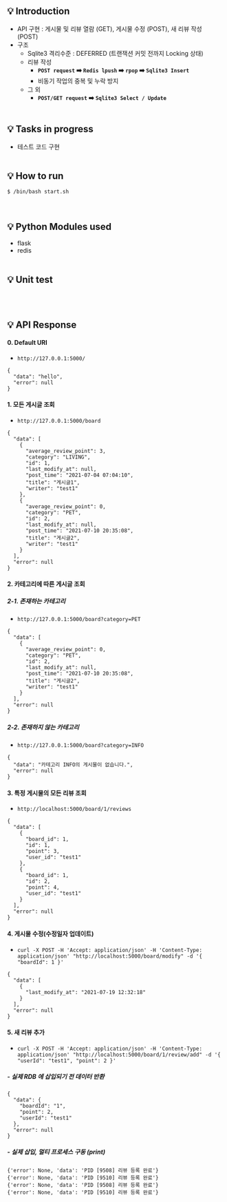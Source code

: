 ## :bulb: Introduction
- API 구현 : 게시물 및 리뷰 열람 (GET), 게시물 수정 (POST), 새 리뷰 작성 (POST)
- 구조 
  - Sqlite3 격리수준 : DEFERRED (트랜잭션 커밋 전까지 Locking 상태)
  - 리뷰 작성
    - <b>`POST request` :arrow_right: `Redis lpush` :arrow_right: `rpop` :arrow_right: `Sqlite3 Insert`</b>
    - 비동기 작업의 중복 및 누락 방지
  - 그 외
    - <b>`POST/GET request` :arrow_right: `Sqlite3 Select / Update`</b>
<br><br>
## :bulb: Tasks in progress
- 테스트 코드 구현
<br><br>
## :bulb: How to run 
```bash
$ /bin/bash start.sh
```
<br>

## :bulb: Python Modules used
  - flask
  - redis
<br><br> 
## :bulb: Unit test
<br><br> 
## :bulb: API Response

#### 0. Default URI
  - `http://127.0.0.1:5000/`
```
{
  "data": "hello", 
  "error": null
}
```
#### 1. 모든 게시글 조회
  - `http://127.0.0.1:5000/board`
```
{
  "data": [
    {
      "average_review_point": 3, 
      "category": "LIVING", 
      "id": 1, 
      "last_modify_at": null, 
      "post_time": "2021-07-04 07:04:10", 
      "title": "게시글1", 
      "writer": "test1"
    }, 
    {
      "average_review_point": 0, 
      "category": "PET", 
      "id": 2, 
      "last_modify_at": null, 
      "post_time": "2021-07-10 20:35:08", 
      "title": "게시글2", 
      "writer": "test1"
    }
  ], 
  "error": null
}
```
#### 2. 카테고리에 따른 게시글 조회
##### 2-1. 존재하는 카테고리
  - `http://127.0.0.1:5000/board?category=PET`
```
{
  "data": [
    {
      "average_review_point": 0, 
      "category": "PET", 
      "id": 2, 
      "last_modify_at": null, 
      "post_time": "2021-07-10 20:35:08", 
      "title": "게시글2", 
      "writer": "test1"
    }
  ], 
  "error": null
}
```
##### 2-2. 존재하지 않는 카테고리
  - `http://127.0.0.1:5000/board?category=INFO`
```
{
  "data": "카테고리 INFO의 게시물이 없습니다.",
  "error": null
}
```
#### 3. 특정 게시물의 모든 리뷰 조회
  - `http://localhost:5000/board/1/reviews`
```
{
  "data": [
    {
      "board_id": 1, 
      "id": 1, 
      "point": 3, 
      "user_id": "test1"
    }, 
    {
      "board_id": 1, 
      "id": 2, 
      "point": 4, 
      "user_id": "test1"
    }
  ], 
  "error": null
}
```

#### 4. 게시물 수정(수정일자 업데이트)
  - `curl -X POST -H 'Accept: application/json' -H 'Content-Type: application/json' "http://localhost:5000/board/modify" -d '{ "boardId": 1 }'`
```
{
  "data": [
    {
      "last_modify_at": "2021-07-19 12:32:18"
    }
  ], 
  "error": null
}
```
#### 5. 새 리뷰 추가 
  - `curl -X POST -H 'Accept: application/json' -H 'Content-Type: application/json' "http://localhost:5000/board/1/review/add" -d '{ "userId": "test1", "point": 2 }'`
##### - 실제 RDB 에 삽입되기 전 데이터 반환
```
{
  "data": {
    "boardId": "1", 
    "point": 2, 
    "userId": "test1"
  }, 
  "error": null
}
```
##### - 실제 삽입, 멀티 프로세스 구동 (print)
```
{'error': None, 'data': 'PID [9508] 리뷰 등록 완료'}
{'error': None, 'data': 'PID [9510] 리뷰 등록 완료'}
{'error': None, 'data': 'PID [9508] 리뷰 등록 완료'}
{'error': None, 'data': 'PID [9510] 리뷰 등록 완료'}
```
